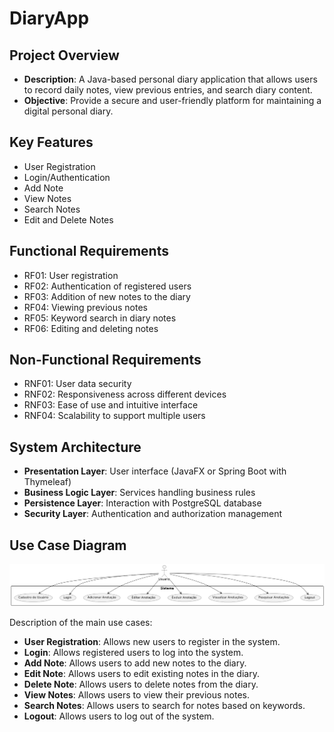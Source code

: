 # DiaryApp

## Project Overview
- **Description**: A Java-based personal diary application that allows users to record daily notes, view previous entries, and search diary content.
- **Objective**: Provide a secure and user-friendly platform for maintaining a digital personal diary.

## Key Features
- User Registration
- Login/Authentication
- Add Note
- View Notes
- Search Notes
- Edit and Delete Notes

## Functional Requirements
- RF01: User registration
- RF02: Authentication of registered users
- RF03: Addition of new notes to the diary
- RF04: Viewing previous notes
- RF05: Keyword search in diary notes
- RF06: Editing and deleting notes

## Non-Functional Requirements
- RNF01: User data security
- RNF02: Responsiveness across different devices
- RNF03: Ease of use and intuitive interface
- RNF04: Scalability to support multiple users

## System Architecture
- **Presentation Layer**: User interface (JavaFX or Spring Boot with Thymeleaf)
- **Business Logic Layer**: Services handling business rules
- **Persistence Layer**: Interaction with PostgreSQL database
- **Security Layer**: Authentication and authorization management

## Use Case Diagram

![Use Case Diagram](diagrams/use-case-diagram.png)

Description of the main use cases:

- **User Registration**: Allows new users to register in the system.
- **Login**: Allows registered users to log into the system.
- **Add Note**: Allows users to add new notes to the diary.
- **Edit Note**: Allows users to edit existing notes in the diary.
- **Delete Note**: Allows users to delete notes from the diary.
- **View Notes**: Allows users to view their previous notes.
- **Search Notes**: Allows users to search for notes based on keywords.
- **Logout**: Allows users to log out of the system.
